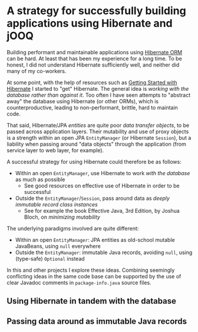 
# A strategy for successfully building applications using Hibernate and jOOQ

Building performant and maintainable applications using [Hibernate ORM](https://hibernate.org/orm/)
can be hard. At least that has been my experience for a long time. To be honest, I did not understand
Hibernate sufficiently well, and neither did many of my co-workers.

At some point, with the help of resources such as
[Getting Started with Hibernate](https://docs.hibernate.org/orm/7.1/quickstart/html_single/) I started
to "get" Hibernate. The general idea is *working with the database rather than against it*. Too often
I have seen attempts to "abstract away" the database using Hibernate (or other ORMs), which is
counterproductive, leading to non-performant, brittle, hard to maintain code.

That said, Hibernate/JPA *entities* are quite poor *data transfer objects*, to be passed across
application layers. Their mutability and use of proxy objects is a strength within an open
JPA `EntityManager` (or Hibernate `Session`), but a liability when passing around "data objects"
through the application (from service layer to web layer, for example).

A successful strategy for using Hibernate could therefore be as follows:
* Within an open `EntityManager`, use Hibernate to work *with the database* as much as possible
  * See good resources on effective use of Hibernate in order to be successful
* Outside the `EntityManager`/`Session`, pass around data as *deeply immutable record class instances*
  * See for example the book Effective Java, 3rd Edition, by Joshua Bloch, on *minimizing mutability*

The underlying paradigms involved are quite different:
* Within an open `EntityManager`: JPA entities as old-school mutable JavaBeans, using `null` everywhere
* Outside the `EntityManager`: immutable Java records, avoiding `null`, using (type-safe) `Optional` instead

In this and other projects I explore these ideas. Combining seemingly conflicting ideas in the same
code base can be supported by the use of clear Javadoc comments in `package-info.java` source files.

## Using Hibernate in tandem with the database

## Passing data around as immutable Java records
